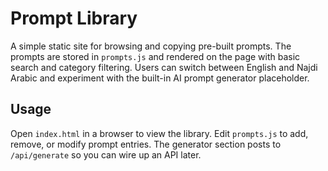 # Prompt Library

A simple static site for browsing and copying pre-built prompts. The prompts are stored in `prompts.js` and rendered on the page with basic search and category filtering. Users can switch between English and Najdi Arabic and experiment with the built-in AI prompt generator placeholder.

## Usage

Open `index.html` in a browser to view the library. Edit `prompts.js` to add, remove, or modify prompt entries. The generator section posts to `/api/generate` so you can wire up an API later.
